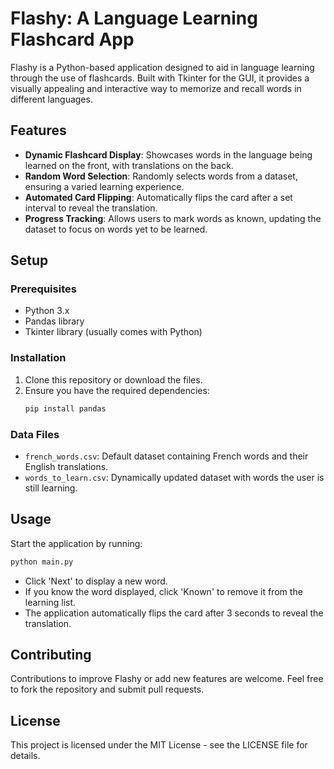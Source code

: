 # Flashy: A Language Learning Flashcard App

Flashy is a Python-based application designed to aid in language learning through the use of flashcards. Built with Tkinter for the GUI, it provides a visually appealing and interactive way to memorize and recall words in different languages.

## Features

- **Dynamic Flashcard Display**: Showcases words in the language being learned on the front, with translations on the back.
- **Random Word Selection**: Randomly selects words from a dataset, ensuring a varied learning experience.
- **Automated Card Flipping**: Automatically flips the card after a set interval to reveal the translation.
- **Progress Tracking**: Allows users to mark words as known, updating the dataset to focus on words yet to be learned.

## Setup

### Prerequisites

- Python 3.x
- Pandas library
- Tkinter library (usually comes with Python)

### Installation

1. Clone this repository or download the files.
2. Ensure you have the required dependencies:
   ```bash
   pip install pandas
   ```

### Data Files

- `french_words.csv`: Default dataset containing French words and their English translations.
- `words_to_learn.csv`: Dynamically updated dataset with words the user is still learning.

## Usage

Start the application by running:

```bash
python main.py
```

- Click 'Next' to display a new word.
- If you know the word displayed, click 'Known' to remove it from the learning list.
- The application automatically flips the card after 3 seconds to reveal the translation.

## Contributing

Contributions to improve Flashy or add new features are welcome. Feel free to fork the repository and submit pull requests.

## License

This project is licensed under the MIT License - see the LICENSE file for details.